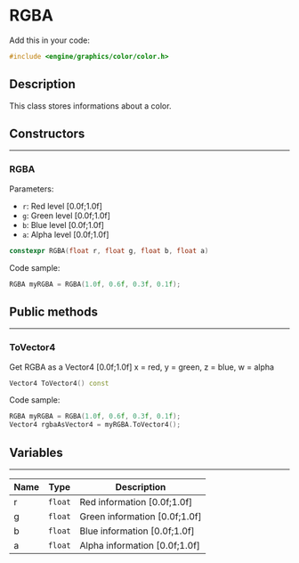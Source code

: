 # RGBA

Add this in your code:
```cpp
#include <engine/graphics/color/color.h>
```

## Description

This class stores informations about a color.

## Constructors

---
### RGBA
Parameters:
- `r`: Red level [0.0f;1.0f]
- `g`: Green level [0.0f;1.0f]
- `b`: Blue level [0.0f;1.0f]
- `a`: Alpha level [0.0f;1.0f]
```cpp
constexpr RGBA(float r, float g, float b, float a)
```
Code sample:
```cpp
RGBA myRGBA = RGBA(1.0f, 0.6f, 0.3f, 0.1f);
```

## Public methods

---
### ToVector4
Get RGBA as a Vector4 [0.0f;1.0f] x = red, y = green, z = blue, w = alpha
```cpp
Vector4 ToVector4() const
```
Code sample:
```cpp
RGBA myRGBA = RGBA(1.0f, 0.6f, 0.3f, 0.1f);
Vector4 rgbaAsVector4 = myRGBA.ToVector4();
```

## Variables

---
| Name | Type | Description |
|-|-|-|
r | `float` | Red information [0.0f;1.0f]
g | `float` | Green information [0.0f;1.0f]
b | `float` | Blue information [0.0f;1.0f]
a | `float` | Alpha information [0.0f;1.0f]